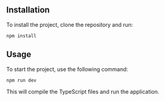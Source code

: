 ## Installation

To install the project, clone the repository and run:

```
npm install
```

## Usage

To start the project, use the following command:

```
npm run dev
```

This will compile the TypeScript files and run the application.
